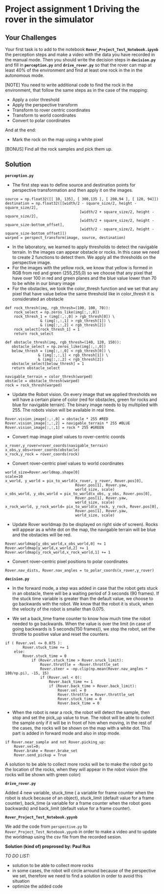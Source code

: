 # Project assignment 1 Driving the rover in the simulator

## Your Challenges
Your first task is to add to the notebook **`Rover_Project_Test_Notebook.ipynb`** the perception steps and make a video with the data you have recorded in the manual mode. Then you should write the decision steps in **`decision.py`** and fill in **`perception.py`** and **`drive_rover.py`** so that the rover can map at least 40% of the environment and find at least one rock in the in the autonomous mode.

[NOTE] You need to write additional code to find the rock in the environment, that follow the same steps as in the case of the mapping:
- Apply a color threshold
- Apply the perspective transform
- Transform to rover centric coordinates
- Transform to world coordinates
- Convert to polar coordinates

And at the end:
- Mark the rock on the map using a white pixel

[BONUS] Find all the rock samples and pick them up.


## Solution
**`perception.py`**
- The first step was to define source and destination points for perspective transformation and then apply it on the images.
```
source = np.float32([[ 10, 135], [ 300,135 ], [ 200,94 ], [ 120, 94]])
destination = np.float32([[width/2 - square_size/2, height - square_size/2],
                                  [width/2 + square_size/2, height - square_size/2],
                                  [width/2 + square_size/2, height - square_size-bottom_offset], 
                                  [width/2 - square_size/2, height - square_size-bottom_offset]])
warped = perspect_transform(image, source, destination)
```

- In the laboratory, we learned to apply thresholds to detect the navigable terrain. In the images can appear obstacle or rocks. In this case we need to create 2 functions to detect them. We apply all the thresholds on the perspective image.
- For the images with the yellow rock, we know that yellow is formed in RGB from red and green (255,255,0) so we choose that any pixel that have over 100 in red and green planes and the blue value lower than 70 to be white in our binary image
- For the obstacles, we took the color_thresh function and we set that any pixel that have value below the same threshold like in color_thresh it is considerated an obstacle
```
def rock_thresh(img, rgb_thresh=(100, 100, 70)):
    rock_select = np.zeros_like(img[:,:,0])
    rock_thresh_1 = (img[:,:,0] > rgb_thresh[0]) \
                & (img[:,:,1] > rgb_thresh[1]) \
                & (img[:,:,2] < rgb_thresh[2])
    rock_select[rock_thresh_1] = 1
    return rock_select
 ```
 ```
def obstacle_thresh(img, rgb_thresh=(140, 120, 150)):
    obstacle_select = np.zeros_like(img[:,:,0])
    below_thresh = (img[:,:,0] < rgb_thresh[0]) \
                & (img[:,:,1] < rgb_thresh[1]) \
                & (img[:,:,2] < rgb_thresh[2])
    obstacle_select[below_thresh] = 1
    return obstacle_select
```  
```
navigable_terrain = color_thresh(warped)
obstacle = obstacle_thresh(warped)
rock = rock_thresh(warped)
```
- Update the Robot vision. On every image that we applied thresholds we will have a certain plane of color (red for obstacles, green for rocks and blue for navigable terrain). The binary image needs to by multiplied with 255. The robots vision will be available in real time. 
```
Rover.vision_image[:,:,0] = obstacle * 255 #RED
Rover.vision_image[:,:,2] = navigable_terrain * 255 #BLUE
Rover.vision_image[:,:,1] = rock * 255 #GREEN
```
- Convert map image pixel values to rover-centric coords
```
x_rover,y_rover=rover_coords(navigable_terrain)
x_obs,y_obs=rover_coords(obstacle)
x_rock,y_rock = rover_coords(rock)
```
- Convert rover-centric pixel values to world coordinates
```
world_size=Rover.worldmap.shape[0]
scale=10
x_world, y_world = pix_to_world(x_rover, y_rover, Rover.pos[0], 
                                Rover.pos[1], Rover.yaw, 
                                world_size, scale)
x_obs_world, y_obs_world = pix_to_world(x_obs, y_obs, Rover.pos[0], 
                                Rover.pos[1], Rover.yaw, 
                                world_size, scale)
x_rock_world, y_rock_world= pix_to_world(x_rock, y_rock, Rover.pos[0], 
                                Rover.pos[1], Rover.yaw, 
                                world_size, scale)
```
- Update Rover worldmap (to be displayed on right side of screen). Rocks will appear as a white dot on the map, the navigable terrain will be blue and the obstacles will be red. 
```
Rover.worldmap[y_obs_world,x_obs_world,0] += 1
Rover.worldmap[y_world,x_world,2] += 1
Rover.worldmap[y_rock_world,x_rock_world,1] += 1
```
- Convert rover-centric pixel positions to polar coordinates
```
Rover.nav_dists, Rover.nav_angles = to_polar_coords(x_rover,y_rover)
```

**`decision.py`**

- In the forward mode, a step was added in case that the robot gets stuck in an obstacle, there will be a waiting period of 3 seconds (90 frames). If the stuck time variable is greater than the default value, we choose to go backwards with the robot. We know that the robot it is stuck, when the velocity of the robot is smaller than 0.075.

- We set a back_time frame counter to know how much time the robot needed to go backwards. When the value is over the limit (in case of going backwards is 5 seconds(150 frames)), we stop the robot, set the throttle to positive value and reset the counters.
```
if ( Rover.vel <= 0.075 ):
        Rover.stuck_time += 1
    else:
        Rover.stuck_time = 0
            if (Rover.stuck_time > Rover.sruck_limit):
                Rover.throttle = -Rover.throttle_set
                Rover.steer = -np.clip(np.mean(Rover.nav_angles * 180/np.pi), -15, 15)
                if (Rover.vel < 0):
                    Rover.back_time += 1
                    if (Rover.back_time > Rover.back_limit):
                        Rover.vel = 0
                        Rover.throttle = Rover.throttle_set
                        Rover.stuck_time = 0
                        Rover.back_time = 0
```
- When the robot is near a rock, the robot will detect the sample, then stop and set the pick_up value to true. The robot will be able to collect the sample only if it will be in front of him when moving, in the rest of the cases, the rocks will be shown on the map with a white dot.
This part is added in forward mode and also in stop mode.
```
if Rover.near_sample and not Rover.picking_up:
    Rover.vel=0;
    Rover.brake = Rover.brake_set
    Rover.send_pickup = True
```

A solution to be able to collect more rocks will be to make the robot go to the location of the rocks, when they will appear in the robot vision (the rocks will be shown with green color)

**`drive_rover.py`**

Added 4 new variable, stuck_time ( a variable for frame counter when the robot is stuck because of an object), stuck_limit (default value for a frame counter), back_time (a variable for a frame counter when the robot goes backwards) and back_limit (default value for a frame counter).

**`Rover_Project_Test_Notebook.ypynb`**

We add the code from `perspective.py` to `Rover_Project_Test_Notebook.ypynb` in order to make a video and to update the worldmap using the csv file from the recorded sesion.

**Solution (kind of) proprosed by: Paul Rus**

*TO DO LIST:*
- solution to be able to collect more rocks
- in some cases, the robot will circle arround because of the perspective we set, therefore we need to find a solution in order to avoid this situation
- optimize the added code